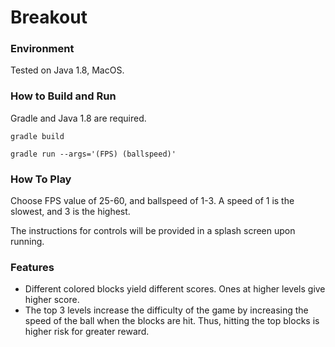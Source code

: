 # Breakout

### Environment
Tested on Java 1.8, MacOS.

### How to Build and Run
Gradle and Java 1.8 are required.
```
gradle build
```

```
gradle run --args='(FPS) (ballspeed)'
```

### How To Play
Choose FPS value of 25-60, and ballspeed of 1-3. A speed of 1 is the slowest, and 3 is the highest.

The instructions for controls will be provided in a splash screen upon running.

### Features
- Different colored blocks yield different scores. Ones at higher levels give higher score.
- The top 3 levels increase the difficulty of the game by increasing the speed of the ball when the blocks are hit. 
Thus, hitting the top blocks is higher risk for greater reward.
